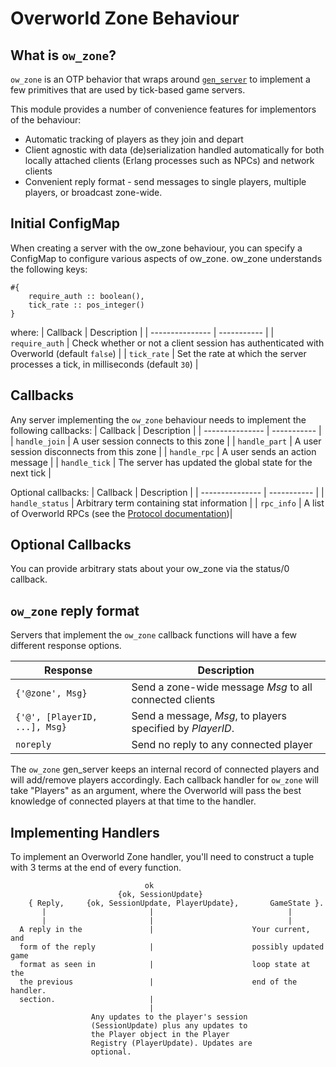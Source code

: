 Overworld Zone Behaviour
========================

What is `ow_zone`? 
-------------------

`ow_zone` is an OTP behavior that wraps around
[`gen_server`](https://www.erlang.org/doc/man/gen_server.html) to implement
a few primitives that are used by tick-based game servers. 

This module provides a number of convenience features for implementors of the
behaviour:
 * Automatic tracking of players as they join and depart
 * Client agnostic with data (de)serialization handled automatically for both
   locally attached clients (Erlang processes such as NPCs) and network clients
 * Convenient reply format - send messages to single players, multiple players,
   or broadcast zone-wide.

Initial ConfigMap
---------

When creating a server with the ow_zone behaviour, you can specify a ConfigMap
to configure various aspects of ow_zone. ow_zone understands the following keys:
```
#{ 
    require_auth :: boolean(),
    tick_rate :: pos_integer()
}
```

where:
|    Callback     | Description | 
| --------------- | ----------- |
| `require_auth`    | Check whether or not a client session has authenticated with Overworld (default `false`) |
| `tick_rate`       | Set the rate at which the server processes a tick, in milliseconds (default `30`) |


Callbacks
---------

Any server implementing the `ow_zone` behaviour needs to implement the
following callbacks:
|    Callback     | Description | 
| --------------- | ----------- |
| `handle_join`   | A user session connects to this zone | 
| `handle_part`   | A user session disconnects from this zone |
| `handle_rpc`    | A user sends an action message |
| `handle_tick`   | The server has updated the global state for the next tick |

Optional callbacks:
|    Callback     | Description | 
| --------------- | ----------- |
| `handle_status` | Arbitrary term containing stat information | 
| `rpc_info`      | A list of Overworld RPCs (see the [Protocol documentation](../architecture/protocol.md))| 


Optional Callbacks
---------

You can provide arbitrary stats about your ow_zone via the status/0 callback. 


`ow_zone` reply format
--------------------------
Servers that implement the `ow_zone` callback functions will have a few
different response options.

|  Response       | Description | 
| --------------- | ----------- |
| `{'@zone', Msg}` | Send a zone-wide message *Msg* to all connected clients |
| `{'@', [PlayerID, ...], Msg}` | Send a message, *Msg*, to players specified by *PlayerID*. |
| `noreply` | Send no reply to any connected player |

The `ow_zone` gen_server keeps an internal record of connected players and
will add/remove players accordingly. Each callback handler for `ow_zone` will
take "Players" as an argument, where the Overworld will pass the best 
knowledge of connected players at that time to the handler. 


Implementing Handlers
------------

To implement an Overworld Zone handler, you'll need to construct a tuple with 3 terms at the end of every function.
```
                              ok
                        {ok, SessionUpdate}
    { Reply,     {ok, SessionUpdate, PlayerUpdate},       GameState }.
       |                       |                              |
       |                       |                              |
  A reply in the               |                      Your current, and   
  form of the reply            |                      possibly updated game
  format as seen in            |                      loop state at the 
  the previous                 |                      end of the handler.
  section.                     |
                               |
                  Any updates to the player's session
                  (SessionUpdate) plus any updates to
                  the Player object in the Player
                  Registry (PlayerUpdate). Updates are
                  optional.
```
